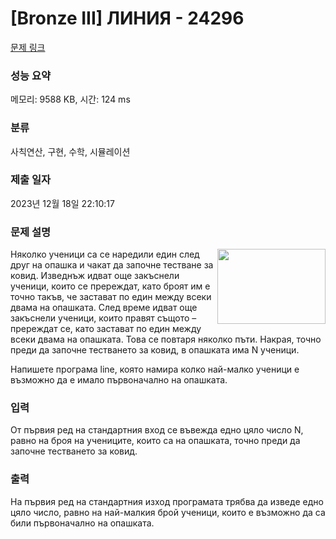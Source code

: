 # [Bronze III] ЛИНИЯ - 24296 

[문제 링크](https://www.acmicpc.net/problem/24296) 

### 성능 요약

메모리: 9588 KB, 시간: 124 ms

### 분류

사칙연산, 구현, 수학, 시뮬레이션

### 제출 일자

2023년 12월 18일 22:10:17

### 문제 설명

<p><img alt="" src="https://upload.acmicpc.net/3e188620-b77f-4f12-87f9-a9ba06c030ca/-/preview/" style="width: 173px; height: 120px; float: right;">Няколко ученици са се наредили един след друг на опашка и чакат да започне тестване за ковид. Изведнъж идват още закъснели ученици, които се пререждат, като броят им е точно такъв, че застават по един между всеки двама на опашката. След време идват още закъснели ученици, които правят същото – пререждат се, като застават по един между всеки двама на опашката. Това се повтаря няколко пъти. Накрая, точно преди да започне тестването за ковид, в опашката има N ученици.</p>

<p>Напишете програма line, която намира колко най-малко ученици е възможно да е имало първоначално на опашката.</p>

### 입력 

 <p>От първия ред на стандартния вход се въвежда едно цяло число N, равно на броя на учениците, които са на опашката, точно преди да започне тестването за ковид.</p>

### 출력 

 <p>На първия ред на стандартния изход програмата трябва да изведе едно цяло число, равно на най-малкия брой ученици, които е възможно да са били първоначално на опашката.</p>

